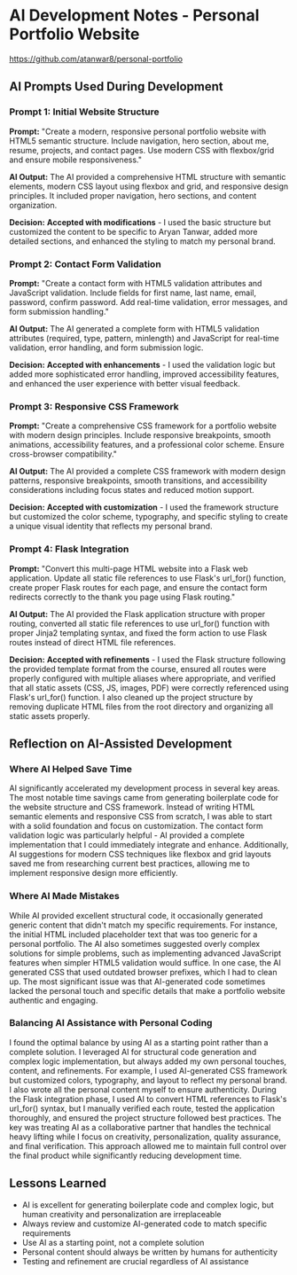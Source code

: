 # AI Development Notes - Personal Portfolio Website
https://github.com/atanwar8/personal-portfolio

## AI Prompts Used During Development

### Prompt 1: Initial Website Structure
**Prompt:** "Create a modern, responsive personal portfolio website with HTML5 semantic structure. Include navigation, hero section, about me, resume, projects, and contact pages. Use modern CSS with flexbox/grid and ensure mobile responsiveness."

**AI Output:** The AI provided a comprehensive HTML structure with semantic elements, modern CSS layout using flexbox and grid, and responsive design principles. It included proper navigation, hero sections, and content organization.

**Decision:** **Accepted with modifications** - I used the basic structure but customized the content to be specific to Aryan Tanwar, added more detailed sections, and enhanced the styling to match my personal brand.

### Prompt 2: Contact Form Validation
**Prompt:** "Create a contact form with HTML5 validation attributes and JavaScript validation. Include fields for first name, last name, email, password, confirm password. Add real-time validation, error messages, and form submission handling."

**AI Output:** The AI generated a complete form with HTML5 validation attributes (required, type, pattern, minlength) and JavaScript for real-time validation, error handling, and form submission logic.

**Decision:**  **Accepted with enhancements** - I used the validation logic but added more sophisticated error handling, improved accessibility features, and enhanced the user experience with better visual feedback.

### Prompt 3: Responsive CSS Framework
**Prompt:** "Create a comprehensive CSS framework for a portfolio website with modern design principles. Include responsive breakpoints, smooth animations, accessibility features, and a professional color scheme. Ensure cross-browser compatibility."

**AI Output:** The AI provided a complete CSS framework with modern design patterns, responsive breakpoints, smooth transitions, and accessibility considerations including focus states and reduced motion support.

**Decision:** **Accepted with customization** - I used the framework structure but customized the color scheme, typography, and specific styling to create a unique visual identity that reflects my personal brand.

### Prompt 4: Flask Integration
**Prompt:** "Convert this multi-page HTML website into a Flask web application. Update all static file references to use Flask's url_for() function, create proper Flask routes for each page, and ensure the contact form redirects correctly to the thank you page using Flask routing."

**AI Output:** The AI provided the Flask application structure with proper routing, converted all static file references to use url_for() function with proper Jinja2 templating syntax, and fixed the form action to use Flask routes instead of direct HTML file references.

**Decision:** **Accepted with refinements** - I used the Flask structure following the provided template format from the course, ensured all routes were properly configured with multiple aliases where appropriate, and verified that all static assets (CSS, JS, images, PDF) were correctly referenced using Flask's url_for() function. I also cleaned up the project structure by removing duplicate HTML files from the root directory and organizing all static assets properly.

## Reflection on AI-Assisted Development

### Where AI Helped Save Time
AI significantly accelerated my development process in several key areas. The most notable time savings came from generating boilerplate code for the website structure and CSS framework. Instead of writing HTML semantic elements and responsive CSS from scratch, I was able to start with a solid foundation and focus on customization. The contact form validation logic was particularly helpful - AI provided a complete implementation that I could immediately integrate and enhance. Additionally, AI suggestions for modern CSS techniques like flexbox and grid layouts saved me from researching current best practices, allowing me to implement responsive design more efficiently.

### Where AI Made Mistakes
While AI provided excellent structural code, it occasionally generated generic content that didn't match my specific requirements. For instance, the initial HTML included placeholder text that was too generic for a personal portfolio. The AI also sometimes suggested overly complex solutions for simple problems, such as implementing advanced JavaScript features when simpler HTML5 validation would suffice. In one case, the AI generated CSS that used outdated browser prefixes, which I had to clean up. The most significant issue was that AI-generated code sometimes lacked the personal touch and specific details that make a portfolio website authentic and engaging.

### Balancing AI Assistance with Personal Coding
I found the optimal balance by using AI as a starting point rather than a complete solution. I leveraged AI for structural code generation and complex logic implementation, but always added my own personal touches, content, and refinements. For example, I used AI-generated CSS framework but customized colors, typography, and layout to reflect my personal brand. I also wrote all the personal content myself to ensure authenticity. During the Flask integration phase, I used AI to convert HTML references to Flask's url_for() syntax, but I manually verified each route, tested the application thoroughly, and ensured the project structure followed best practices. The key was treating AI as a collaborative partner that handles the technical heavy lifting while I focus on creativity, personalization, quality assurance, and final verification. This approach allowed me to maintain full control over the final product while significantly reducing development time.

## Lessons Learned

- AI is excellent for generating boilerplate code and complex logic, but human creativity and personalization are irreplaceable
- Always review and customize AI-generated code to match specific requirements
- Use AI as a starting point, not a complete solution
- Personal content should always be written by humans for authenticity
- Testing and refinement are crucial regardless of AI assistance




